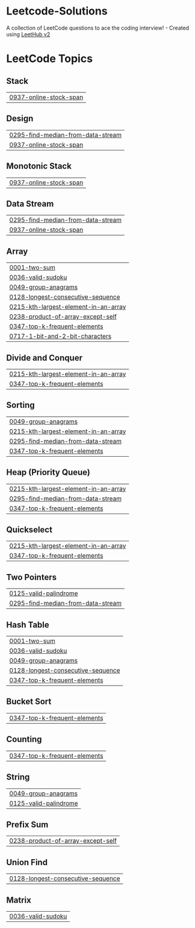# Leetcode-Solutions
A collection of LeetCode questions to ace the coding interview! - Created using [LeetHub v2](https://github.com/arunbhardwaj/LeetHub-2.0)

<!---LeetCode Topics Start-->
# LeetCode Topics
## Stack
|  |
| ------- |
| [0937-online-stock-span](https://github.com/Bala-page/Leetcode-Solutions/tree/master/0937-online-stock-span) |
## Design
|  |
| ------- |
| [0295-find-median-from-data-stream](https://github.com/Bala-page/Leetcode-Solutions/tree/master/0295-find-median-from-data-stream) |
| [0937-online-stock-span](https://github.com/Bala-page/Leetcode-Solutions/tree/master/0937-online-stock-span) |
## Monotonic Stack
|  |
| ------- |
| [0937-online-stock-span](https://github.com/Bala-page/Leetcode-Solutions/tree/master/0937-online-stock-span) |
## Data Stream
|  |
| ------- |
| [0295-find-median-from-data-stream](https://github.com/Bala-page/Leetcode-Solutions/tree/master/0295-find-median-from-data-stream) |
| [0937-online-stock-span](https://github.com/Bala-page/Leetcode-Solutions/tree/master/0937-online-stock-span) |
## Array
|  |
| ------- |
| [0001-two-sum](https://github.com/Bala-page/Leetcode-Solutions/tree/master/0001-two-sum) |
| [0036-valid-sudoku](https://github.com/Bala-page/Leetcode-Solutions/tree/master/0036-valid-sudoku) |
| [0049-group-anagrams](https://github.com/Bala-page/Leetcode-Solutions/tree/master/0049-group-anagrams) |
| [0128-longest-consecutive-sequence](https://github.com/Bala-page/Leetcode-Solutions/tree/master/0128-longest-consecutive-sequence) |
| [0215-kth-largest-element-in-an-array](https://github.com/Bala-page/Leetcode-Solutions/tree/master/0215-kth-largest-element-in-an-array) |
| [0238-product-of-array-except-self](https://github.com/Bala-page/Leetcode-Solutions/tree/master/0238-product-of-array-except-self) |
| [0347-top-k-frequent-elements](https://github.com/Bala-page/Leetcode-Solutions/tree/master/0347-top-k-frequent-elements) |
| [0717-1-bit-and-2-bit-characters](https://github.com/Bala-page/Leetcode-Solutions/tree/master/0717-1-bit-and-2-bit-characters) |
## Divide and Conquer
|  |
| ------- |
| [0215-kth-largest-element-in-an-array](https://github.com/Bala-page/Leetcode-Solutions/tree/master/0215-kth-largest-element-in-an-array) |
| [0347-top-k-frequent-elements](https://github.com/Bala-page/Leetcode-Solutions/tree/master/0347-top-k-frequent-elements) |
## Sorting
|  |
| ------- |
| [0049-group-anagrams](https://github.com/Bala-page/Leetcode-Solutions/tree/master/0049-group-anagrams) |
| [0215-kth-largest-element-in-an-array](https://github.com/Bala-page/Leetcode-Solutions/tree/master/0215-kth-largest-element-in-an-array) |
| [0295-find-median-from-data-stream](https://github.com/Bala-page/Leetcode-Solutions/tree/master/0295-find-median-from-data-stream) |
| [0347-top-k-frequent-elements](https://github.com/Bala-page/Leetcode-Solutions/tree/master/0347-top-k-frequent-elements) |
## Heap (Priority Queue)
|  |
| ------- |
| [0215-kth-largest-element-in-an-array](https://github.com/Bala-page/Leetcode-Solutions/tree/master/0215-kth-largest-element-in-an-array) |
| [0295-find-median-from-data-stream](https://github.com/Bala-page/Leetcode-Solutions/tree/master/0295-find-median-from-data-stream) |
| [0347-top-k-frequent-elements](https://github.com/Bala-page/Leetcode-Solutions/tree/master/0347-top-k-frequent-elements) |
## Quickselect
|  |
| ------- |
| [0215-kth-largest-element-in-an-array](https://github.com/Bala-page/Leetcode-Solutions/tree/master/0215-kth-largest-element-in-an-array) |
| [0347-top-k-frequent-elements](https://github.com/Bala-page/Leetcode-Solutions/tree/master/0347-top-k-frequent-elements) |
## Two Pointers
|  |
| ------- |
| [0125-valid-palindrome](https://github.com/Bala-page/Leetcode-Solutions/tree/master/0125-valid-palindrome) |
| [0295-find-median-from-data-stream](https://github.com/Bala-page/Leetcode-Solutions/tree/master/0295-find-median-from-data-stream) |
## Hash Table
|  |
| ------- |
| [0001-two-sum](https://github.com/Bala-page/Leetcode-Solutions/tree/master/0001-two-sum) |
| [0036-valid-sudoku](https://github.com/Bala-page/Leetcode-Solutions/tree/master/0036-valid-sudoku) |
| [0049-group-anagrams](https://github.com/Bala-page/Leetcode-Solutions/tree/master/0049-group-anagrams) |
| [0128-longest-consecutive-sequence](https://github.com/Bala-page/Leetcode-Solutions/tree/master/0128-longest-consecutive-sequence) |
| [0347-top-k-frequent-elements](https://github.com/Bala-page/Leetcode-Solutions/tree/master/0347-top-k-frequent-elements) |
## Bucket Sort
|  |
| ------- |
| [0347-top-k-frequent-elements](https://github.com/Bala-page/Leetcode-Solutions/tree/master/0347-top-k-frequent-elements) |
## Counting
|  |
| ------- |
| [0347-top-k-frequent-elements](https://github.com/Bala-page/Leetcode-Solutions/tree/master/0347-top-k-frequent-elements) |
## String
|  |
| ------- |
| [0049-group-anagrams](https://github.com/Bala-page/Leetcode-Solutions/tree/master/0049-group-anagrams) |
| [0125-valid-palindrome](https://github.com/Bala-page/Leetcode-Solutions/tree/master/0125-valid-palindrome) |
## Prefix Sum
|  |
| ------- |
| [0238-product-of-array-except-self](https://github.com/Bala-page/Leetcode-Solutions/tree/master/0238-product-of-array-except-self) |
## Union Find
|  |
| ------- |
| [0128-longest-consecutive-sequence](https://github.com/Bala-page/Leetcode-Solutions/tree/master/0128-longest-consecutive-sequence) |
## Matrix
|  |
| ------- |
| [0036-valid-sudoku](https://github.com/Bala-page/Leetcode-Solutions/tree/master/0036-valid-sudoku) |
<!---LeetCode Topics End-->